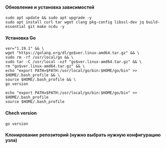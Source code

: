 #### Обновление и установка зависимостей
```
sudo apt update && sudo apt upgrade -y
sudo apt install curl tar wget clang pkg-config libssl-dev jq build-essential git make ncdu -y
```
#### Установка Go
```
ver="1.19.1" && \
wget "https://golang.org/dl/go$ver.linux-amd64.tar.gz" && \
sudo rm -rf /usr/local/go && \
sudo tar -C /usr/local -xzf "go$ver.linux-amd64.tar.gz" && \
rm "go$ver.linux-amd64.tar.gz" && \
echo "export PATH=$PATH:/usr/local/go/bin:$HOME/go/bin" >> $HOME/.bash_profile && \
source $HOME/.bash_profile && \
go version
```
```
echo "export PATH=$PATH:/usr/local/go/bin:$HOME/go/bin" >> $HOME/.bash_profile
source $HOME/.bash_profile
```
#### Chech version
```
go version
```
#### Клонирование репозиторий (нужно выбрать нужную конфигурацию узла)
```

```
